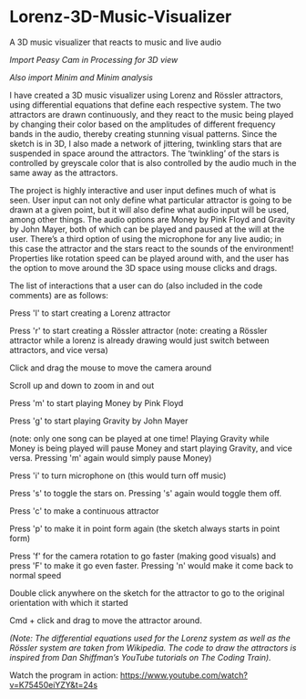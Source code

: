 # Lorenz-3D-Music-Visualizer
A 3D music visualizer that reacts to music and live audio

*Import Peasy Cam in Processing for 3D view*

*Also import Minim and Minim analysis*

I have created a 3D music visualizer using Lorenz and Rössler attractors, using differential equations that define each respective system. The two attractors are drawn continuously, and they react to the music being played by changing their color based on the amplitudes of different frequency bands in the audio, thereby creating stunning visual patterns. Since the sketch is in 3D, I also made a network of jittering, twinkling stars that are suspended in space around the attractors. The ‘twinkling’ of the stars is controlled by greyscale color that is also controlled by the audio much in the same away as the attractors.

The project is highly interactive and user input defines much of what is seen. User input can not only define what particular attractor is going to be drawn at a given point, but it will also define what audio input will be used, among other things. The audio options are Money by Pink Floyd and Gravity by John Mayer, both of which can be played and paused at the will at the user. There’s a third option of using the microphone for any live audio; in this case the attractor and the stars react to the sounds of the environment! Properties like rotation speed can be played around with, and the user has the option to move around the 3D space using mouse clicks and drags.

The list of interactions that a user can do (also included in the code comments) are as follows:

Press 'l' to start creating a Lorenz attractor

Press 'r' to start creating a Rössler attractor
(note: creating a Rössler attractor while a lorenz is already drawing would just switch between attractors, and vice versa)

Click and drag the mouse to move the camera around

Scroll up and down to zoom in and out

Press 'm' to start playing Money by Pink Floyd
  
Press 'g' to start playing Gravity by John Mayer

(note: only one song can be played at one time! Playing Gravity while Money is being played will pause Money and start playing Gravity, and vice versa. Pressing 'm' again would simply pause Money)

Press 'i' to turn microphone on (this would turn off music)

Press 's' to toggle the stars on. Pressing 's' again would toggle them off.

Press 'c' to make a continuous attractor

Press 'p' to make it in point form again (the sketch always starts in point form)

Press 'f' for the camera rotation to go faster (making good visuals) and press 'F' to make it go
even faster. Pressing 'n' would make it come back to normal speed

Double click anywhere on the sketch for the attractor to go to the original orientation with which
it started

Cmd + click and drag to move the attractor around.

*(Note: The differential equations used for the Lorenz system as well as the Rössler system are taken from Wikipedia. The code to draw the attractors is inspired from Dan Shiffman’s YouTube tutorials on The Coding Train).*

Watch the program in action: https://www.youtube.com/watch?v=K75450eiYZY&t=24s
